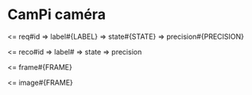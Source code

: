 CamPi caméra
============


<= req#id
=> label#{LABEL}
=> state#{STATE}
=> precision#{PRECISION}


<= reco#id
=> label#
=> state
=> precision


<= frame#{FRAME}

<= image#{FRAME}
